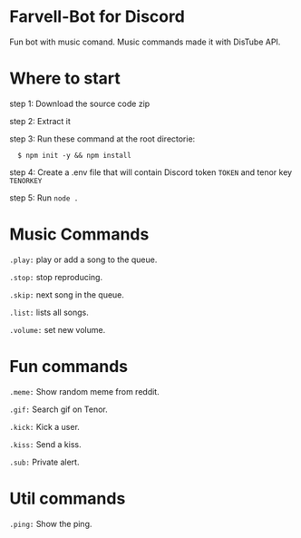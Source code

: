 # Farvell-Bot for Discord
Fun bot with music comand. Music commands made it with DisTube API.

# Where to start
  step 1: Download the source code zip
  
  step 2: Extract it
  
  step 3: Run these command at the root directorie:
  
      $ npm init -y && npm install
      
  
  step 4: Create a .env file that will contain Discord token `TOKEN` and tenor key `TENORKEY`
  
  step 5: Run `node .`

# Music Commands
  `.play:` play or add a song to the queue.
  
  `.stop:` stop reproducing.
  
  `.skip:` next song in the queue.
  
  `.list:` lists all songs.
  
  `.volume:` set new volume.
  
# Fun commands
  `.meme:` Show random meme from reddit.
  
  `.gif:` Search gif on Tenor.
  
  `.kick:` Kick a user.
  
  `.kiss:` Send a kiss.
  
  `.sub:` Private alert.
  
# Util commands  
  `.ping:` Show the ping.
